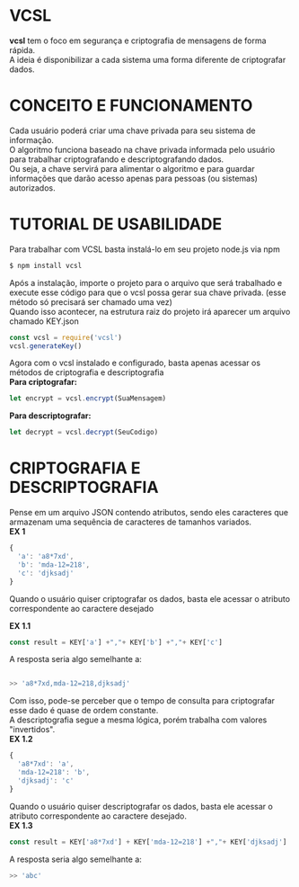 # VCSL
**vcsl** tem o foco em segurança e criptografia de mensagens de forma rápida.  
A ideia é disponibilizar a cada sistema uma forma diferente de criptografar dados.  

# CONCEITO E FUNCIONAMENTO
Cada usuário poderá criar uma chave privada para seu sistema de informação.  
O algoritmo funciona baseado na chave privada informada pelo usuário para trabalhar criptografando e descriptografando dados.  
Ou seja, a chave servirá para alimentar o algoritmo e para guardar informações que darão acesso apenas para pessoas (ou sistemas) autorizados.

# TUTORIAL DE USABILIDADE
Para trabalhar com VCSL basta instalá-lo em seu projeto node.js via npm

```jsx
$ npm install vcsl
```
Após a instalação, importe o projeto para o arquivo que será trabalhado e execute esse código para que o vcsl possa gerar sua chave privada.
(esse método só precisará ser chamado uma vez)  
Quando isso acontecer, na estrutura raiz do projeto irá aparecer um arquivo chamado KEY.json

```jsx
const vcsl = require('vcsl')
vcsl.generateKey()
```
Agora com o vcsl instalado e configurado, basta apenas acessar os métodos de criptografia e descriptografia  
**Para criptografar:**

```jsx
let encrypt = vcsl.encrypt(SuaMensagem)
```
**Para descriptografar:**
```jsx
let decrypt = vcsl.decrypt(SeuCodigo)
```


# CRIPTOGRAFIA E DESCRIPTOGRAFIA
Pense em um arquivo JSON contendo atributos, sendo eles caracteres que armazenam uma sequência de caracteres de tamanhos variados.  
**EX 1**
```jsx
{
  'a': 'a8*7xd',
  'b': 'mda-12=218',
  'c': 'djksadj'
}
```
Quando o usuário quiser criptografar os dados, basta ele acessar o atributo correspondente ao caractere desejado

**EX 1.1**


```jsx
const result = KEY['a'] +","+ KEY['b'] +","+ KEY['c']
```
A resposta seria algo semelhante a:

```jsx

>> 'a8*7xd,mda-12=218,djksadj'
```
Com isso, pode-se perceber que o tempo de consulta para criptografar esse dado é quase de ordem constante.  
A descriptografia segue a mesma lógica, porém trabalha com valores "invertidos".  
**EX 1.2**
```jsx
{
  'a8*7xd': 'a',
  'mda-12=218': 'b',
  'djksadj': 'c'
}
```
Quando o usuário quiser descriptografar os dados, basta ele acessar o atributo correspondente ao caractere desejado.  
**EX 1.3**
```jsx
const result = KEY['a8*7xd'] + KEY['mda-12=218'] +","+ KEY['djksadj']
```
A resposta seria algo semelhante a:

```jsx
>> 'abc'
```

